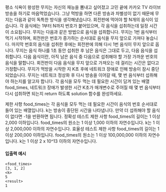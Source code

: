 평소 식욕이 왕성한 무지는 자신의 재능을 뽐내고 싶어졌고 고민 끝에 카카오 TV 라이브 방송을 하기로 마음먹었습니다.
그냥 먹방을 하면 다른 방송과 차별성이 없기 때문에 무지는 다음과 같이 독특한 방식을 생각해냈습니다.
회전판에 먹어야 할 N개의 음식이 있습니다.
각 음식에는 1부터 N까지 번호가 붙어있으며,
각 음식을 섭취하는데 일정 시간이 소요됩니다.
무지는 다음과 같은 방법으로 음식을 섭취합니다.
무지는 1번 음식부터 먹기 시작하며, 회전판은 번호가 증가하는 순서대로 음식을 무지 앞으로 가져다 놓습니다.
마지막 번호의 음식을 섭취한 후에는 회전판에 의해 다시 1번 음식이 무지 앞으로 옵니다.
무지는 음식 하나를 1초 동안 섭취한 후 남은 음식은 그대로 두고, 다음 음식을 섭취합니다.
다음 음식이란, 아직 남은 음식 중 다음으로 섭취해야 할 가장 가까운 번호의 음식을 말합니다.
회전판이 다음 음식을 무지 앞으로 가져오는 데 걸리는 시간은 없다고 가정합니다.
무지가 먹방을 시작한 지 K초 후에 네트워크 장애로 인해 방송이 잠시 중단되었습니다.
무지는 네트워크 정상화 후 다시 방송을 이어갈 때, 몇 번 음식부터 섭취해야 하는지를 알고자 합니다.
각 음식을 모두 먹는 데 필요한 시간이 담겨 있는 배열 food_times,
네트워크 장애가 발생한 시간 K초가 매개변수로 주어질 때
몇 번 음식부터 다시 섭취하면 되는지 return 하도록 solution 함수를 완성하세요.

제한 사항
food_times는 각 음식을 모두 먹는 데 필요한 시간이 음식의 번호 순서대로 들어 있는 배열입니다.
k는 방송이 중단된 시간을 나타냅니다.
만약 더 섭취해야 할 음식이 없다면 -1을 반환하면 됩니다.
정확성 테스트 제한 사항
food_times의 길이는 1 이상 2,000 이하입니다.
food_times의 원소는 1 이상 1,000 이하의 자연수입니다.
k는 1 이상 2,000,000 이하의 자연수입니다.
효율성 테스트 제한 사항
food_times의 길이는 1 이상 200,000 이하입니다.
food_times의 원소는 1 이상 100,000,000 이하의 자연수입니다.
k는 1 이상 2 x 10^13 이하의 자연수입니다.

#### 입출력 예시
```
<food_times>
[3, 1, 2]
<k>
5
<result>
1
```